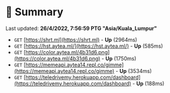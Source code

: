 # 📖 Summary
Last updated: **26/4/2022, 7:56:59 PTG "Asia/Kuala_Lumpur"**

- `GET` [https://shrt.ml](https://shrt.ml) - **Up** (2964ms)
- `GET` [https://hst.aytea.ml/](https://hst.aytea.ml/) - **Up** (585ms)
- `GET` [https://color.aytea.ml/4b31d6.png](https://color.aytea.ml/4b31d6.png) - **Up** (1750ms)
- `GET` [https://memeapi.aytea14.repl.co/gimme](https://memeapi.aytea14.repl.co/gimme) - **Up** (3534ms)
- `GET` [https://teledrivemy.herokuapp.com/dashboard](https://teledrivemy.herokuapp.com/dashboard) - **Up** (188ms)
